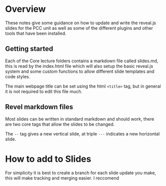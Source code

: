 # Overview

These notes give some guidance on how to update and write the reveal.js slides for the PCC unit as well as some of the different plugins and other tools that have been installed. 

## Getting started

Each of the Core lecture folders contains a markdown file called slides.md, this is read by the index.html file which will also setup the basic reveal.js system and some custom functions to allow different slide templates and code styles.

The main webpage title can be set using the html ```<title>``` tag, but in general it is not required to edit this file much.

## Revel markdown files

Most slides can be written in standard markdown and should work, there are two core tags that allow the slides to be changed. 

The ``--`` tag gives a new vertical slide, at triple ```---``` indicates a new horizontal slide.


# How to add to Slides

For simplicity it is best to create a branch for each slide update you make, this will make tracking and merging easier. I reccomend